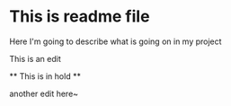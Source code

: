 # This is readme file

Here I'm going to describe what is going on in my project

This is an edit

** This is in hold **


another edit here~